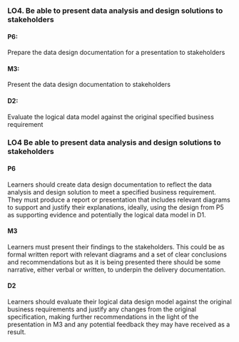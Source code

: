 ### LO4. Be able to present data analysis and design solutions to stakeholders
#### P6:
Prepare the data design
documentation for a presentation to
stakeholders
#### M3:
Present the data design
documentation to stakeholders
#### D2:
Evaluate the logical data model
against the original specified business
requirement


### LO4 Be able to present data analysis and design solutions to stakeholders
#### P6 
Learners should create data design documentation to reflect the data analysis and design solution to meet a specified business requirement. They
must produce a report or presentation that includes relevant diagrams to support and justify their explanations, ideally, using the design from P5 as
supporting evidence and potentially the logical data model in D1.
#### M3 
Learners must present their findings to the stakeholders. This could be as formal written report with relevant diagrams and a set of clear conclusions
and recommendations but as it is being presented there should be some narrative, either verbal or written, to underpin the delivery documentation.
#### D2
Learners should evaluate their logical data design model against the original business requirements and justify any changes from the original
specification, making further recommendations in the light of the presentation in M3 and any potential feedback they may have received as a result.
